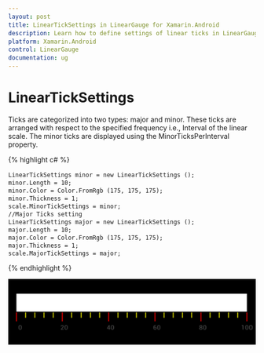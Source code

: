 ```yaml
---
layout: post
title: LinearTickSettings in LinearGauge for Xamarin.Android
description: Learn how to define settings of linear ticks in LinearGauge
platform: Xamarin.Android
control: LinearGauge
documentation: ug
---
```


# LinearTickSettings

Ticks are categorized into two types: major and minor. These ticks are arranged with respect to the specified frequency i.e., Interval of the linear scale. The minor ticks are displayed using the 
MinorTicksPerInterval property.

{% highlight c# %}

	LinearTickSettings minor = new LinearTickSettings ();
	minor.Length = 10;
	minor.Color = Color.FromRgb (175, 175, 175);
	minor.Thickness = 1;
	scale.MinorTickSettings = minor;
	//Major Ticks setting
	LinearTickSettings major = new LinearTickSettings ();
	major.Length = 10;
	major.Color = Color.FromRgb (175, 175, 175);
	major.Thickness = 1;
	scale.MajorTickSettings = major; 
		
{% endhighlight %}

![](images/Tick.png)

